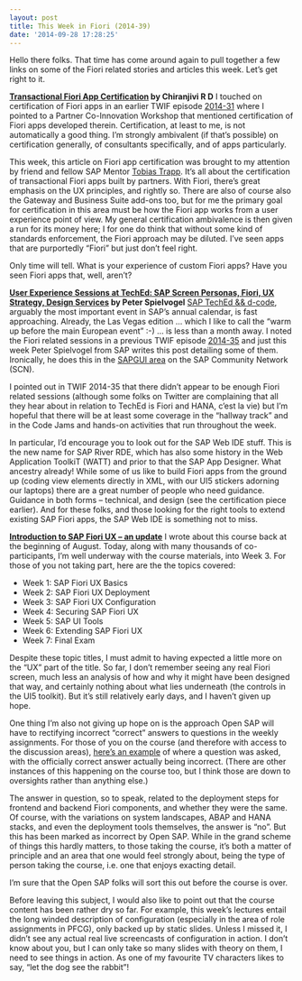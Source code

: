```yaml
---
layout: post
title: This Week in Fiori (2014-39)
date: '2014-09-28 17:28:25'
---
```



Hello there folks. That time has come around again to pull together a few links on some of the Fiori related stories and articles this week. Let’s get right to it.

**[Transactional Fiori App Certification](http://scn.sap.com/docs/DOC-57831) by Chiranjivi R D**
I touched on certification of Fiori apps in an earlier TWIF episode [2014-31](/2014/08/01/this-week-in-fiori-2014-31/) where I pointed to a Partner Co-Innovation Workshop that mentioned certification of Fiori apps developed therein. Certification, at least to me, is not automatically a good thing. I’m strongly ambivalent (if that’s possible) on certification generally, of consultants specifically, and of apps particularly.

This week, this article on Fiori app certification was brought to my attention by friend and fellow SAP Mentor [Tobias Trapp](http://twitter.com/ttrapp). It’s all about the certification of transactional Fiori apps built by partners. With Fiori, there’s great emphasis on the UX principles, and rightly so. There are also of course also the Gateway and Business Suite add-ons too, but for me the primary goal for certification in this area must be how the Fiori app works from a user experience point of view. My general certification ambivalence is then given a run for its money here; I for one do think that without some kind of standards enforcement, the Fiori approach may be diluted. I’ve seen apps that are purportedly “Fiori” but just don’t feel right.

Only time will tell. What is your experience of custom Fiori apps? Have you seen Fiori apps that, well, aren’t?

**[User Experience Sessions at TechEd: SAP Screen Personas, Fiori, UX Strategy, Design Services](http://scn.sap.com/community/gui/blog/2014/09/25/user-experience-sessions-at-teched-sap-screen-personas-fiori-ux-strategy-design-services) by Peter Spielvogel**
[SAP TechEd && d-code](http://www.sapdcode.com/), arguably the most important event in SAP’s annual calendar, is fast approaching. Already, the Las Vegas edition … which I like to call the “warm up before the main European event” :-) … is less than a month away. I noted the Fiori related sessions in a previous TWIF episode [2014-35](/2014/08/31/this-week-in-fiori-2014-35/) and just this week Peter Spielvogel from SAP writes this post detailing some of them. Ironically, he does this in the [SAPGUI area](http://scn.sap.com/community/gui/blog) on the SAP Community Network (SCN).

I pointed out in TWIF 2014-35 that there didn’t appear to be enough Fiori related sessions (although some folks on Twitter are complaining that all they hear about in relation to TechEd is Fiori and HANA, c’est la vie) but I’m hopeful that there will be at least some coverage in the “hallway track” and in the Code Jams and hands-on activities that run throughout the week.

In particular, I’d encourage you to look out for the SAP Web IDE stuff. This is the new name for SAP River RDE, which has also some history in the Web Application ToolkiT (WATT) and prior to that the SAP App Designer. What ancestry already! While some of us like to build Fiori apps from the ground up (coding view elements directly in XML, with our UI5 stickers adorning our laptops) there are a great number of people who need guidance. Guidance in both forms – technical, and design (see the certification piece earlier). And for these folks, and those looking for the right tools to extend existing SAP Fiori apps, the SAP Web IDE is something not to miss.

[**Introduction to SAP Fiori UX – an update**](https://open.sap.com/courses/fiori1)
I wrote about this course back at the beginning of August. Today, along with many thousands of co-participants, I’m well underway with the course materials, into Week 3. For those of you not taking part, here are the the topics covered:

- Week 1: SAP Fiori UX Basics
- Week 2: SAP Fiori UX Deployment
- Week 3: SAP Fiori UX Configuration
- Week 4: Securing SAP Fiori UX
- Week 5: SAP UI Tools
- Week 6: Extending SAP Fiori UX
- Week 7: Final Exam

Despite these topic titles, I must admit to having expected a little more on the “UX” part of the title. So far, I don’t remember seeing any real Fiori screen, much less an analysis of how and why it might have been designed that way, and certainly nothing about what lies underneath (the controls in the UI5 toolkit). But it’s still relatively early days, and I haven’t given up hope.

One thing I’m also not giving up hope on is the approach Open SAP will have to rectifying incorrect “correct” answers to questions in the weekly assignments. For those of you on the course (and therefore with access to the discussion areas), [here’s an example](https://open.sap.com/courses/fiori1/question/9e254a98-c309-40f2-b0ae-f1dbec2e0874) of where a question was asked, with the officially correct answer actually being incorrect. (There are other instances of this happening on the course too, but I think those are down to oversights rather than anything else.)

The answer in question, so to speak, related to the deployment steps for frontend and backend Fiori components, and whether they were the same. Of course, with the variations on system landscapes, ABAP and HANA stacks, and even the deployment tools themselves, the answer is “no”. But this has been marked as incorrect by Open SAP. While in the grand scheme of things this hardly matters, to those taking the course, it’s both a matter of principle and an area that one would feel strongly about, being the type of person taking the course, i.e. one that enjoys exacting detail.

I’m sure that the Open SAP folks will sort this out before the course is over.

Before leaving this subject, I would also like to point out that the course content has been rather dry so far. For example, this week’s lectures entail the long winded description of configuration (especially in the area of role assignments in PFCG), only backed up by static slides. Unless I missed it, I didn’t see any actual real live screencasts of configuration in action. I don’t know about you, but I can only take so many slides with theory on them, I need to see things in action. As one of my favourite TV characters likes to say, “let the dog see the rabbit”!


